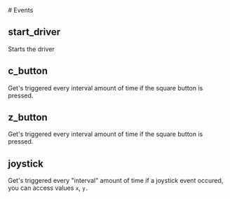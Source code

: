# Events

## start_driver

Starts the driver

## c_button

Get's triggered every interval amount of time if the square button is pressed.

## z_button

Get's triggered every interval amount of time if the square button is pressed.

## joystick

Get's triggered every "interval" amount of time if a joystick event occured, you can access values `x`, `y.`